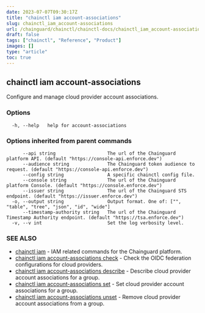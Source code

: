 ```yaml
---
date: 2023-07-07T09:30:17Z
title: "chainctl iam account-associations"
slug: chainctl_iam_account-associations
url: /chainguard/chainctl/chainctl-docs/chainctl_iam_account-associations/
draft: false
tags: ["chainctl", "Reference", "Product"]
images: []
type: "article"
toc: true
---
```

## chainctl iam account-associations

Configure and manage cloud provider account associations.

### Options

```
  -h, --help   help for account-associations
```

### Options inherited from parent commands

```
      --api string                   The url of the Chainguard platform API. (default "https://console-api.enforce.dev")
      --audience string              The Chainguard token audience to request. (default "https://console-api.enforce.dev")
      --config string                A specific chainctl config file.
      --console string               The url of the Chainguard platform Console. (default "https://console.enforce.dev")
      --issuer string                The url of the Chainguard STS endpoint. (default "https://issuer.enforce.dev")
  -o, --output string                Output format. One of: ["", "table", "tree", "json", "id", "wide"]
      --timestamp-authority string   The url of the Chainguard Timestamp Authority endpoint. (default "https://tsa.enforce.dev")
  -v, --v int                        Set the log verbosity level.
```

### SEE ALSO

* [chainctl iam](/chainguard/chainctl/chainctl-docs/chainctl_iam/)	 - IAM related commands for the Chainguard platform.
* [chainctl iam account-associations check](/chainguard/chainctl/chainctl-docs/chainctl_iam_account-associations_check/)	 - Check the OIDC federation configurations for cloud providers.
* [chainctl iam account-associations describe](/chainguard/chainctl/chainctl-docs/chainctl_iam_account-associations_describe/)	 - Describe cloud provider account associations for a group.
* [chainctl iam account-associations set](/chainguard/chainctl/chainctl-docs/chainctl_iam_account-associations_set/)	 - Set cloud provider account associations for a group.
* [chainctl iam account-associations unset](/chainguard/chainctl/chainctl-docs/chainctl_iam_account-associations_unset/)	 - Remove cloud provider account associations from a group.

